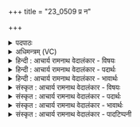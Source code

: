+++
title = "23_0509 प्र न"

+++
<details><summary>पदपाठः</summary>

प्र꣢। नः꣣। इन्दो। महे꣢। तु। नः꣣। ऊर्मि꣢म्। न। बि꣡भ्र꣢꣯त्। अ꣣र्षसि। अभि꣢। दे꣣वा꣢न्। अ꣣या꣡स्यः꣢। ५०९।
</details>

<details><summary>अधिमन्त्रम् (VC)</summary>

- पवमानः सोमः
- अयास्य आङ्गिरसः
- गायत्री
- षड्जः
- पावमानं काण्डम्
</details>

<details><summary>हिन्दी : आचार्य रामनाथ वेदालंकार - विषयः</summary>

अगले मन्त्र में सोम परमात्मा का आह्वान किया गया है।
</details>

<details><summary>हिन्दी : आचार्य रामनाथ वेदालंकार - पदार्थः</summary>

पदार्थान्वयभाषाः -  हे (इन्दो) आनन्द-रस से आर्द्र करनेवाले रस के सागर परमात्मन् ! (अयास्यः) प्राणप्रिय तू (ऊर्मिं न) मानो लहर को (बिभ्रत्) धारण करता हुआ (नः) हमारी (महे) वृद्धि के लिए (तु) शीघ्र ही (देवान् नः अभि) हम विद्वान् उपासकों को लक्ष्य करके (अर्षसि) प्राप्त हो ॥१३॥ इस मन्त्र में ‘ऊर्मिं न बिभ्रत्’ में उत्प्रेक्षालङ्कार है ॥१३॥
</details>

<details><summary>हिन्दी : आचार्य रामनाथ वेदालंकार - भावार्थः</summary>

भावार्थभाषाः -  उपासना किया गया प्राणप्रिय परमेश्वर अपने प्यारे उपासक को मानो आनन्द की तरङ्गों से आप्लावित कर देता है ॥१३॥
</details>

<details><summary>संस्कृत : आचार्य रामनाथ वेदालंकार - विषयः</summary>

अथ सोमं परमात्मानमाह्वयति।
</details>

<details><summary>संस्कृत : आचार्य रामनाथ वेदालंकार - पदार्थः</summary>

पदार्थान्वयभाषाः -  हे (इन्दो) आनन्दरसेन क्लेदयितः रससागर परमात्मन्। (अयास्यः२) प्राणप्रियः त्वम्। स प्राणो वा अयास्यः। जै० उ० ब्रा० २।८।८। (ऊर्मिं न) तरङ्गमिव (बिभ्रत्) धारयन् (नः) अस्माकम् (महे) वृद्ध्यै (तु३) क्षिप्रम् (देवान् नः अभि) विदुषः अस्मान् उपासकान् अभिलक्ष्य (अर्षसि) प्राप्नुहि। गत्यर्थाद् ऋषतेर्लेटि रूपम् ॥१३॥ ‘ऊर्मिं न बिभ्रत्’ इत्यत्रोत्प्रेक्षालङ्कारः ॥१३॥
</details>

<details><summary>संस्कृत : आचार्य रामनाथ वेदालंकार - भावार्थः</summary>

भावार्थभाषाः -  उपासितः प्राणप्रियः परमेश्वरः प्रियमुपासकमानन्दतरङ्गैरिव संप्लावयति ॥१३॥
</details>

<details><summary>संस्कृत : आचार्य रामनाथ वेदालंकार - पादटिप्पनी</summary>

टिप्पणी:   १. ऋ० ९।४४।१ ‘प्र ण इन्दो महे तने’ इति प्रथमः पादः। २. माधवसायणौ ‘अयास्य’ इति ऋषेर्नाम मत्वा व्याचक्षाते। अयास्यः गमनशील इति वा उपगन्तव्य इति वा—इति भरतः। ३. भरतस्वामिसायणौ ‘तुन’ इति संयुक्तं पाठं मत्वा ‘तुने धनाय’ इति व्याचक्षाते। तत्तु पदकारविरुद्धम्, पदपाठे ‘तु नः’ इति विभज्य दर्शनात्।
</details>